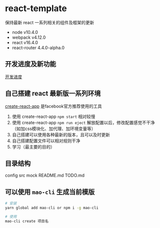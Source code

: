 # react-template
保持最新 react 一系列相关的组件及框架的更新

- node v10.4.0
- webpack v4.12.0
- react v16.4.0
- react-router 4.4.0-alpha.0

## 开发进度及新功能
[开发进度](./TODO.md)

## 自己搭建 react 最新版一系列环境
[create-react-app](https://github.com/facebook/create-react-app) 是facebook官方推荐使用的工具

1. 使用 create-react-app `npm start` 相对较慢
2. 使用 create-react-app `npm run eject` 解放配置以后，修改配置感觉不干净（如加css模块化、加代理、加环境变量等）
3. 自己搭建可以使用各种最新的版本，且可以及时更新
4. 自己搭建配置文件可以相对规则干净
5. 学习（最主要的目的）

## 目录结构
config
src
mock
README.md
TODO.md

## 可以使用 `mao-cli` 生成当前模版
```bash
# 安装
yarn global add mao-cli or npm i -g mao-cli

# 使用
mao-cli create 项目名
```

